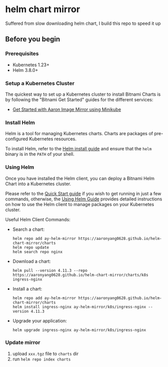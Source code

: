 # helm chart mirror

Suffered from slow downloading helm chart, I build this repo to speed it up

## Before you begin

### Prerequisites

- Kubernetes 1.23+
- Helm 3.8.0+

### Setup a Kubernetes Cluster

The quickest way to set up a Kubernetes cluster to install Bitnami Charts is by following the "Bitnami Get Started" guides for the different services:

- [Get Started with Aaron Image Mirror using Minikube](https://aaronyang2333.gitlab.io/docs/kubernetes/cluster/minikube/index.html)

### Install Helm

Helm is a tool for managing Kubernetes charts. Charts are packages of pre-configured Kubernetes resources.

To install Helm, refer to the [Helm install guide](https://github.com/helm/helm#install) and ensure that the `helm` binary is in the `PATH` of your shell.

### Using Helm

Once you have installed the Helm client, you can deploy a Bitnami Helm Chart into a Kubernetes cluster.

Please refer to the [Quick Start guide](https://helm.sh/docs/intro/quickstart/) if you wish to get running in just a few commands, otherwise, the [Using Helm Guide](https://helm.sh/docs/intro/using_helm/) provides detailed instructions on how to use the Helm client to manage packages on your Kubernetes cluster.

Useful Helm Client Commands:

- Search a chart:
  ```shell
  helm repo add ay-helm-mirror https://aaronyang0628.github.io/helm-chart-mirror/charts
  helm repo update
  helm search repo nginx
  ```
- Download a chart: 
  ```shell
  helm pull --version 4.11.3 --repo https://aaronyang0628.github.io/helm-chart-mirror/charts/k8s ingress-nginx
  ```
- Install a chart: 
  ```shell
  helm repo add ay-helm-mirror https://aaronyang0628.github.io/helm-chart-mirror/charts
  helm install ingress-nginx ay-helm-mirror/k8s/ingress-nginx --version 4.11.3
  ```
- Upgrade your application: 
  ```shell
  helm upgrade ingress-nginx ay-helm-mirror/k8s/ingress-nginx
  ```
### Update mirror
1. upload `xxx.tgz` file to `charts` dir
2. run `helm repo index charts`
